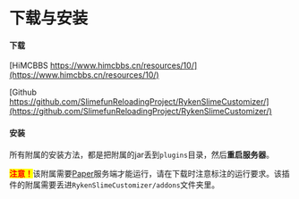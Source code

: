# 下载与安装

#### 下载 <a href="#xia-zai" id="xia-zai"></a>

[HiMCBBS https://www.himcbbs.cn/resources/10/](https://www.himcbbs.cn/resources/10/)

[Github https://github.com/SlimefunReloadingProject/RykenSlimeCustomizer/](https://github.com/SlimefunReloadingProject/RykenSlimeCustomizer/)

#### 安装 <a href="#an-zhuang" id="an-zhuang"></a>

所有附属的安装方法，都是把附属的jar丢到`plugins`目录，然后**重启服务器**。

<mark style="color:red;">**注意！**</mark>该附属需要[Paper](https://papermc.io/downloads)服务端才能运行，请在下载时注意标注的运行要求。该插件的附属需要丢进`RykenSlimeCustomizer/addons`文件夹里。
